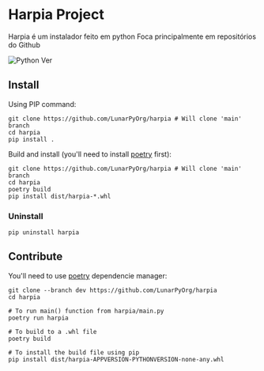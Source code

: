 # Harpia Project

Harpia é um instalador feito em python
Foca principalmente em repositórios do Github

![Python Ver](https://img.shields.io/badge/Python-3.10-blue?style=flat-square)


## Install

Using PIP command:

```shell
git clone https://github.com/LunarPyOrg/harpia # Will clone 'main' branch
cd harpia
pip install .
```

Build and install (you'll need to install [poetry](https://python-poetry.org/docs/#installation) first):

```shell
git clone https://github.com/LunarPyOrg/harpia # Will clone 'main' branch
cd harpia
poetry build
pip install dist/harpia-*.whl
```

### Uninstall

```shell
pip uninstall harpia
```


## Contribute

You'll need to use [poetry](https://github.com/python-poetry/poetry) dependencie manager:

```shell
git clone --branch dev https://github.com/LunarPyOrg/harpia
cd harpia

# To run main() function from harpia/main.py
poetry run harpia

# To build to a .whl file
poetry build

# To install the build file using pip
pip install dist/harpia-APPVERSION-PYTHONVERSION-none-any.whl
```
